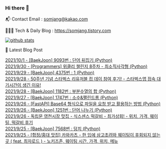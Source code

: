 ### Hi there 👋

📬  Contact Email : somjang@kakao.com

👨🏻‍💻  Tech & Daily Blog : https://somjang.tistory.com

[![github stats](https://github-readme-stats.vercel.app/api?username=SOMJANG&show_icons=true&hide_border=False)](https://somjang.tistory.com)

🤩 Latest Blog Post

[2021/10/1 - [BaekJoon] 9093번 : 단어 뒤집기 (Python)](https://somjang.tistory.com/entry/BaekJoon-9093%EB%B2%88-%EB%8B%A8%EC%96%B4-%EB%92%A4%EC%A7%91%EA%B8%B0-Python) <br>
[2021/9/30 - [Programmers] 위클리 챌린지 8주차 - 최소직사각형 (Python)](https://somjang.tistory.com/entry/Programmers-%EC%9C%84%ED%81%B4%EB%A6%AC-%EC%B1%8C%EB%A6%B0%EC%A7%80-8%EC%A3%BC%EC%B0%A8-%EC%B5%9C%EC%86%8C%EC%A7%81%EC%82%AC%EA%B0%81%ED%98%95-Python) <br>
[2021/9/29 - [BaekJoon] 4375번 : 1 (Python)](https://somjang.tistory.com/entry/BaekJoon-4375%EB%B2%88-1-Python) <br>
[2021/9/28 - 50주년 기념 스타벅스 리유저블 컵 데이 참여 후기! - 스타벅스앱 접속 대기시간이 생긴 이유!](https://somjang.tistory.com/entry/50%EC%A3%BC%EB%85%84-%EA%B8%B0%EB%85%90-%EC%8A%A4%ED%83%80%EB%B2%85%EC%8A%A4-%EB%A6%AC%EC%9C%A0%EC%A0%80%EB%B8%94-%EC%BB%B5-%EB%8D%B0%EC%9D%B4-%EC%B0%B8%EC%97%AC-%ED%9B%84%EA%B8%B0-%EC%8A%A4%ED%83%80%EB%B2%85%EC%8A%A4%EC%95%B1-%EC%A0%91%EC%86%8D-%EB%8C%80%EA%B8%B0%EC%8B%9C%EA%B0%84%EC%9D%B4-%EC%83%9D%EA%B8%B4-%EC%9D%B4%EC%9C%A0) <br>
[2021/9/28 - [BaekJoon] 1182번 : 부분수열의 합 (Python)](https://somjang.tistory.com/entry/BaekJoon-1182%EB%B2%88-%EB%B6%80%EB%B6%84%EC%88%98%EC%97%B4%EC%9D%98-%ED%95%A9-Python) <br>
[2021/9/27 - [BaekJoon] 1747번 : 소수&팰린드롬 (Python)](https://somjang.tistory.com/entry/BaekJoon-1747%EB%B2%88-%EC%86%8C%EC%88%98%ED%8C%B0%EB%A6%B0%EB%93%9C%EB%A1%AC-Python) <br>
[2021/9/26 - [FastAPI] Base64 형식으로 파일을 요청 받고 활용하는 방법 (Python)](https://somjang.tistory.com/entry/FastAPI-Base64-%ED%98%95%EC%8B%9D%EC%9C%BC%EB%A1%9C-%ED%8C%8C%EC%9D%BC%EC%9D%84-%EC%9A%94%EC%B2%AD-%EB%B0%9B%EA%B3%A0-%ED%99%9C%EC%9A%A9%ED%95%98%EB%8A%94-%EB%B0%A9%EB%B2%95-Python) <br>
[2021/9/26 - [BaekJoon] 1251번 : 단어 나누기 (Python)](https://somjang.tistory.com/entry/BaekJoon-1251%EB%B2%88-%EB%8B%A8%EC%96%B4-%EB%82%98%EB%88%84%EA%B8%B0-Python) <br>
[2021/9/26 - 독립문 영천시장 맛집 - 식스센스 떡갈비 - 최가상회! - 위치, 가격, 웨이팅, 떡갈비 후기](https://somjang.tistory.com/entry/%EB%8F%85%EB%A6%BD%EB%AC%B8-%EC%98%81%EC%B2%9C%EC%8B%9C%EC%9E%A5-%EB%A7%9B%EC%A7%91-%EC%8B%9D%EC%8A%A4%EC%84%BC%EC%8A%A4-%EB%96%A1%EA%B0%88%EB%B9%84-%EC%B5%9C%EA%B0%80%EC%83%81%ED%9A%8C-%EC%9C%84%EC%B9%98-%EA%B0%80%EA%B2%A9-%EC%9B%A8%EC%9D%B4%ED%8C%85-%EB%96%A1%EA%B0%88%EB%B9%84-%ED%9B%84%EA%B8%B0) <br>
[2021/9/25 - [BaekJoon] 7568번 : 덩치 (Python)](https://somjang.tistory.com/entry/BaekJoon-7568%EB%B2%88-%EB%8D%A9%EC%B9%98-Python) <br>
[2021/9/25 - [합정/홍대 맛집] 카와카츠 - 한 입에 삼고초려와 웨이팅이 후회되지 않는 곳 ( feat. 최자로드 ) - 노키즈존, 웨이팅 시간, 가격, 위치, 메뉴](https://somjang.tistory.com/entry/%ED%95%A9%EC%A0%95%ED%99%8D%EB%8C%80-%EB%A7%9B%EC%A7%91-%EC%B9%B4%EC%99%80%EC%B9%B4%EC%B8%A0-%ED%95%9C-%EC%9E%85%EC%97%90-%EC%82%BC%EA%B3%A0%EC%B4%88%EB%A0%A4%EC%99%80-%EC%9B%A8%EC%9D%B4%ED%8C%85%EC%9D%B4-%ED%9B%84%ED%9A%8C%EB%90%98%EC%A7%80-%EC%95%8A%EB%8A%94-%EA%B3%B3-feat-%EC%B5%9C%EC%9E%90%EB%A1%9C%EB%93%9C-%EB%85%B8%ED%82%A4%EC%A6%88%EC%A1%B4-%EC%9B%A8%EC%9D%B4%ED%8C%85-%EC%8B%9C%EA%B0%84-%EA%B0%80%EA%B2%A9-%EC%9C%84%EC%B9%98-%EB%A9%94%EB%89%B4) <br>
